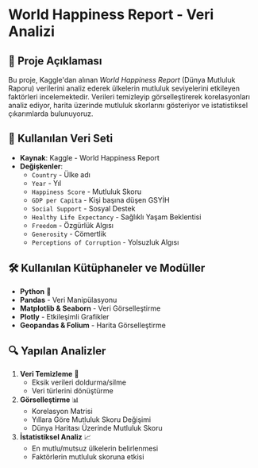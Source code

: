 # World Happiness Report - Veri Analizi

## 📌 Proje Açıklaması
Bu proje, Kaggle'dan alınan *World Happiness Report* (Dünya Mutluluk Raporu) verilerini analiz ederek ülkelerin mutluluk seviyelerini etkileyen faktörleri incelemektedir. Verileri temizleyip görselleştirerek korelasyonları analiz ediyor, harita üzerinde mutluluk skorlarını gösteriyor ve istatistiksel çıkarımlarda bulunuyoruz.

## 📂 Kullanılan Veri Seti
- **Kaynak**: Kaggle - World Happiness Report
- **Değişkenler**:
  - `Country` - Ülke adı
  - `Year` - Yıl
  - `Happiness Score` - Mutluluk Skoru
  - `GDP per Capita` - Kişi başına düşen GSYİH
  - `Social Support` - Sosyal Destek
  - `Healthy Life Expectancy` - Sağlıklı Yaşam Beklentisi
  - `Freedom` - Özgürlük Algısı
  - `Generosity` - Cömertlik
  - `Perceptions of Corruption` - Yolsuzluk Algısı

## 🛠 Kullanılan Kütüphaneler ve Modüller
- **Python** 🐍
- **Pandas** - Veri Manipülasyonu
- **Matplotlib & Seaborn** - Veri Görselleştirme
- **Plotly** - Etkileşimli Grafikler
- **Geopandas & Folium** - Harita Görselleştirme

## 🔍 Yapılan Analizler
1. **Veri Temizleme** 🧹
   - Eksik verileri doldurma/silme
   - Veri türlerini dönüştürme
2. **Görselleştirme** 📊
   - Korelasyon Matrisi
   - Yıllara Göre Mutluluk Skoru Değişimi
   - Dünya Haritası Üzerinde Mutluluk Skoru
3. **İstatistiksel Analiz** 📈
   - En mutlu/mutsuz ülkelerin belirlenmesi
   - Faktörlerin mutluluk skoruna etkisi

